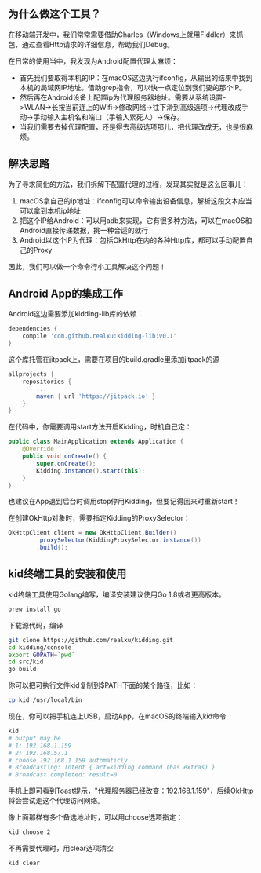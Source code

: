 为什么做这个工具？
--------
在移动端开发中，我们常常需要借助Charles（Windows上就用Fiddler）来抓包，通过查看Http请求的详细信息，帮助我们Debug。

在日常的使用当中，我发现为Android配置代理太麻烦：

* 首先我们要取得本机的IP：在macOS这边执行ifconfig，从输出的结果中找到本机的局域网IP地址。借助grep指令，可以快一点定位到我们要的那个IP。
* 然后再在Android设备上配置ip为代理服务器地址。需要从系统设置->WLAN→长按当前连上的Wifi→修改网络→往下滑到高级选项→代理改成手动→手动输入主机名和端口（手输入累死人）→保存。
* 当我们需要去掉代理配置，还是得去高级选项那儿，把代理改成无，也是很麻烦。

解决思路
--------
为了寻求简化的方法，我们拆解下配置代理的过程，发现其实就是这么回事儿：
1. macOS拿自己的ip地址：ifconfig可以命令输出设备信息，解析这段文本应当可以拿到本机ip地址
2. 把这个IP给Android：可以用adb来实现，它有很多种方法，可以在macOS和Android直接传递数据，挑一种合适的就行
3. Android以这个IP为代理：包括OkHttp在内的各种Http库，都可以手动配置自己的Proxy

因此，我们可以做一个命令行小工具解决这个问题！

Android App的集成工作
--------
Android这边需要添加kidding-lib库的依赖：
```groovy
dependencies {
    compile 'com.github.realxu:kidding-lib:v0.1'
}
```
这个库托管在jitpack上，需要在项目的build.gradle里添加jitpack的源
```groovy
allprojects {
    repositories {
        ...
        maven { url 'https://jitpack.io' }
    }
}
```

在代码中，你需要调用start方法开启Kidding，时机自己定：
```java
public class MainApplication extends Application {
    @Override
    public void onCreate() {
        super.onCreate();
        Kidding.instance().start(this);
    }
}
```

也建议在App退到后台时调用stop停用Kidding，但要记得回来时重新start！

在创建OkHttp对象时，需要指定Kidding的ProxySelector：
```java
OkHttpClient client = new OkHttpClient.Builder()
        .proxySelector(KiddingProxySelector.instance())
        .build();
```

kid终端工具的安装和使用
--------
kid终端工具使用Golang编写，编译安装建议使用Go 1.8或者更高版本。
```bash
brew install go
```

下载源代码，编译
```bash
git clone https://github.com/realxu/kidding.git
cd kidding/console
export GOPATH=`pwd`
cd src/kid
go build
```

你可以把可执行文件kid复制到$PATH下面的某个路径，比如：
```bash
cp kid /usr/local/bin
```

现在，你可以把手机连上USB，启动App，在macOS的终端输入kid命令
```bash
kid
# output may be
# 1: 192.168.1.159
# 2: 192.168.57.1
# choose 192.168.1.159 automaticly
# Broadcasting: Intent { act=kidding.command (has extras) }
# Broadcast completed: result=0
```

手机上即可看到Toast提示，"代理服务器已经改变：192.168.1.159"，后续OkHttp将会尝试走这个代理访问网络。

像上面那样有多个备选地址时，可以用choose选项指定：
```bash
kid choose 2
```

不再需要代理时，用clear选项清空
```bash
kid clear
```
